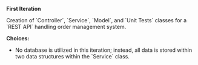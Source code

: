 **First Iteration**
  
Creation of \`Controller\`, \`Service\`, \`Model\`, and \`Unit Tests\` classes for a \`REST API\` handling order management system.

**Choices:**

- No database is utilized in this iteration; instead, all data is stored within two data structures within the \`Service\` class.
